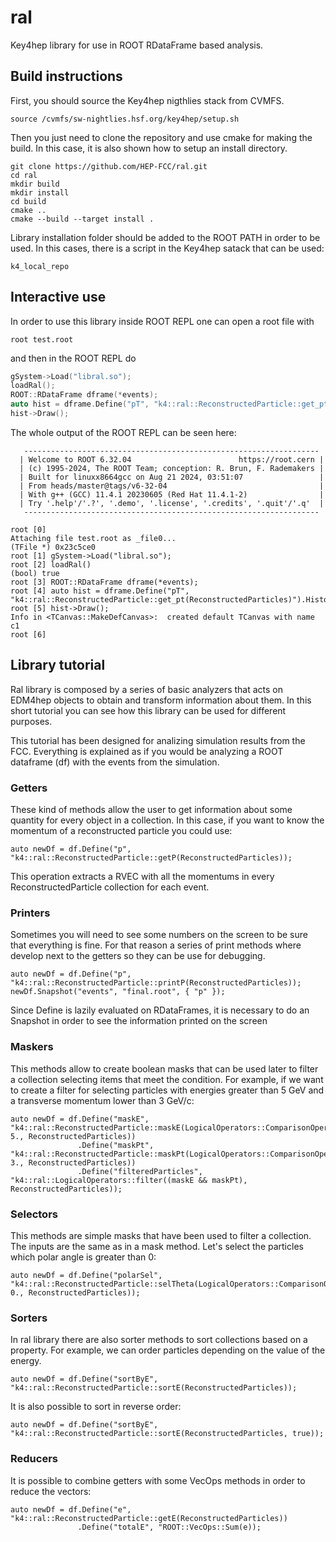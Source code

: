 # ral

Key4hep library for use in ROOT RDataFrame based analysis.

## Build instructions

First, you should source the Key4hep nigthlies stack from CVMFS.
```
source /cvmfs/sw-nightlies.hsf.org/key4hep/setup.sh
```
Then you just need to clone the repository and use cmake for
making the build. In this case, it is also shown how to setup an 
install directory.
```
git clone https://github.com/HEP-FCC/ral.git
cd ral
mkdir build
mkdir install
cd build
cmake ..
cmake --build --target install .
```
Library installation folder should be added to the ROOT PATH in order
to be used. In this cases, there is a script in the Key4hep satack that can
be used:
```
k4_local_repo
```

## Interactive use

In order to use this library inside ROOT REPL one can open a root file with
```
root test.root
```
and then in the ROOT REPL do
```cpp
gSystem->Load("libral.so");
loadRal();
ROOT::RDataFrame dframe(*events);
auto hist = dframe.Define("pT", "k4::ral::ReconstructedParticle::get_pt(ReconstructedParticles)").Histo1D("pT");
hist->Draw();
```

The whole output of the ROOT REPL can be seen here:
```
   ------------------------------------------------------------------
  | Welcome to ROOT 6.32.04                        https://root.cern |
  | (c) 1995-2024, The ROOT Team; conception: R. Brun, F. Rademakers |
  | Built for linuxx8664gcc on Aug 21 2024, 03:51:07                 |
  | From heads/master@tags/v6-32-04                                  |
  | With g++ (GCC) 11.4.1 20230605 (Red Hat 11.4.1-2)                |
  | Try '.help'/'.?', '.demo', '.license', '.credits', '.quit'/'.q'  |
   ------------------------------------------------------------------

root [0]
Attaching file test.root as _file0...
(TFile *) 0x23c5ce0
root [1] gSystem->Load("libral.so");
root [2] loadRal()
(bool) true
root [3] ROOT::RDataFrame dframe(*events);
root [4] auto hist = dframe.Define("pT", "k4::ral::ReconstructedParticle::get_pt(ReconstructedParticles)").Histo1D("pT");
root [5] hist->Draw();
Info in <TCanvas::MakeDefCanvas>:  created default TCanvas with name c1
root [6]
```

## Library tutorial

Ral library is composed by a series of basic analyzers that acts on EDM4hep 
objects to obtain and transform information about them. In this short tutorial
you can see how this library can be used for different purposes.

This tutorial has been designed for analizing simulation results from the 
FCC. Everything is explained as if you would be analyzing a ROOT dataframe (df)
with the events from the simulation. 

### Getters

These kind of methods allow the user to get information about some quantity
for every object in a collection. In this case, if you want to know the 
momentum of a reconstructed particle you could use:

```
auto newDf = df.Define("p", "k4::ral::ReconstructedParticle::getP(ReconstructedParticles));
```

This operation extracts a RVEC with all the momentums in every ReconstructedParticle
collection for each event.

### Printers

Sometimes you will need to see some numbers on the screen to be sure that 
everything is fine. For that reason a series of print methods where develop
next to the getters so they can be use for debugging. 

```
auto newDf = df.Define("p", "k4::ral::ReconstructedParticle::printP(ReconstructedParticles));
newDf.Snapshot("events", "final.root", { "p" });
```

Since Define is lazily evaluated on RDataFrames, it is necessary to do an 
Snapshot in order to see the information printed on the screen

### Maskers

This methods allow to create boolean masks that can be used later to filter
a collection selecting items that meet the condition. For example, if we
want to create a filter for selecting particles with energies greater than 5
GeV and a transverse momentum lower than 3 GeV/c:

```
auto newDf = df.Define("maskE", "k4::ral::ReconstructedParticle::maskE(LogicalOperators::ComparisonOperator::GREATER, 5., ReconstructedParticles))
               .Define("maskPt", "k4::ral::ReconstructedParticle::maskPt(LogicalOperators::ComparisonOperator::LESS, 3., ReconstructedParticles))
               .Define("filteredParticles", "k4::ral::LogicalOperators::filter((maskE && maskPt), ReconstructedParticles));
```

### Selectors

This methods are simple masks that have been used to filter a collection. The 
inputs are the same as in a mask method. Let's select the particles which 
polar angle is greater than 0:


```
auto newDf = df.Define("polarSel", "k4::ral::ReconstructedParticle::selTheta(LogicalOperators::ComparisonOperator::GREATER, 0., ReconstructedParticles));
```

### Sorters

In ral library there are also sorter methods to sort collections based on
a property. For example, we can order particles depending on the value of the 
energy.


```
auto newDf = df.Define("sortByE", "k4::ral::ReconstructedParticle::sortE(ReconstructedParticles));
```

It is also possible to sort in reverse order:

```
auto newDf = df.Define("sortByE", "k4::ral::ReconstructedParticle::sortE(ReconstructedParticles, true));
```

### Reducers

It is possible to combine getters with some VecOps methods in order to reduce
the vectors:

```
auto newDf = df.Define("e", "k4::ral::ReconstructedParticle::getE(ReconstructedParticles))
               .Define("totalE", "ROOT::VecOps::Sum(e));
```

